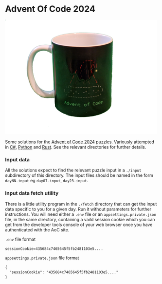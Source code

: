 # Advent Of Code 2024

![AoC Mug](./mugshot.png)

Some solutions for the [Advent of Code 2024](https://adventofcode.com/2024) puzzles. Variously attempted in [C#](./cs), [Python](./py) and [Rust](./rs). See the relevant directories for further details.


### Input data

All the solutions expect to find the relevant puzzle input in a `./input` subdirectory of this directory. The input files should be named in the form `dayNN-input` eg `day07-input`, `day23-input`.

### Input data fetch utility

There is a little utility program in the `./fetch` directory that can get the input data specific to you for a given day. Run it without parameters for further instructions. You will need either a `.env` file or an `appsettings.private.json` file, in the same directory, containing a vaild session cookie which you can get from the developer tools console of your web browser once you have authenticated with the AoC site.

`.env` file format
```
sessionCookie=435684c7465645f5fb2481103e5....
```

`appsettings.private.json` file format
```
{
  "sessionCookie": "435684c7465645f5fb2481103e5...."
}
```